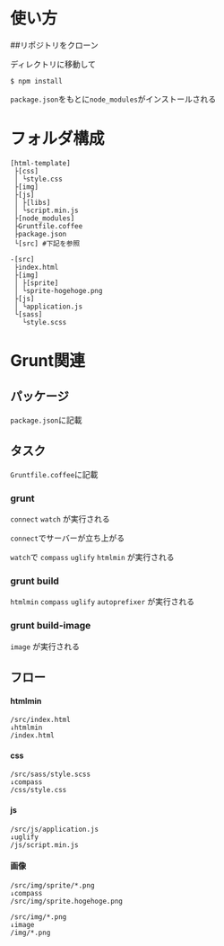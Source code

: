 # 使い方

##リポジトリをクローン

ディレクトリに移動して

```
$ npm install
```

`package.json`をもとに`node_modules`がインストールされる

# フォルダ構成

```
[html-template]
 ├[css]
 │ └style.css
 ├[img]
 ├[js]
 │ ├[libs]
 │ └script.min.js
 ├[node_modules]
 ├Gruntfile.coffee
 ├package.json
 └[src] #下記を参照

-[src]
 ├index.html
 ├[img]
 │ ├[sprite]
 │ └sprite-hogehoge.png
 ├[js]
 │ └application.js
 └[sass]
   └style.scss
```

# Grunt関連

## パッケージ

`package.json`に記載

## タスク

`Gruntfile.coffee`に記載

### grunt

`connect`
`watch`
が実行される

`connect`でサーバーが立ち上がる

`watch`で
`compass`
`uglify`
`htmlmin`
が実行される

### grunt build

`htmlmin`
`compass`
`uglify`
`autoprefixer`
が実行される

### grunt build-image

`image`
が実行される

## フロー

#### htmlmin

```
/src/index.html
↓htmlmin
/index.html
```

#### css

```
/src/sass/style.scss
↓compass
/css/style.css
```

#### js

```
/src/js/application.js
↓uglify
/js/script.min.js
```

#### 画像

```
/src/img/sprite/*.png
↓compass
/src/img/sprite.hogehoge.png

/src/img/*.png
↓image
/img/*.png
```
